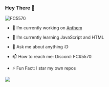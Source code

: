 ### Hey There 👋
<p align="left"> <img src="https://komarev.com/ghpvc/?username=FC5570" alt="FC5570" /> </p>

- 🔭 I’m currently working on [Anthem](https://discord.com/oauth2/authorize?client_id=734020393354002482&permissions=469888087&scope=bot)

- 🌱 I’m currently learning JavaScript and HTML

- 💬 Ask me about anything :D

- 📫 How to reach me: Discord: FC#5570

- ⚡ Fun Fact: I star my own repos

<img src="https://github-readme-stats.vercel.app/api?username=FC5570&show_icons=true&theme=radical&count_private=true&custom_title=My Stats&include_all_commits=true">

